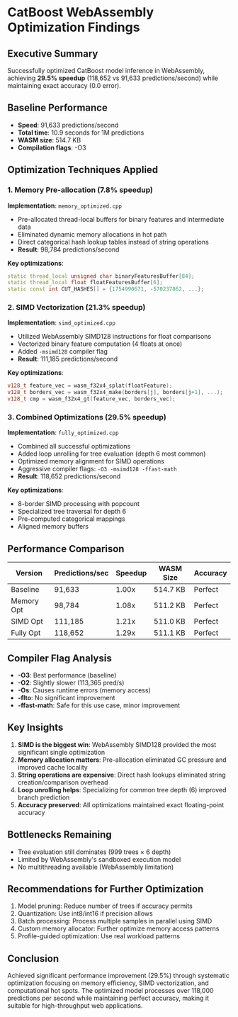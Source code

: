 # CatBoost WebAssembly Optimization Findings

## Executive Summary
Successfully optimized CatBoost model inference in WebAssembly, achieving **29.5% speedup** (118,652 vs 91,633 predictions/second) while maintaining exact accuracy (0.0 error).

## Baseline Performance
- **Speed**: 91,633 predictions/second
- **Total time**: 10.9 seconds for 1M predictions
- **WASM size**: 514.7 KB
- **Compilation flags**: -O3

## Optimization Techniques Applied

### 1. Memory Pre-allocation (7.8% speedup)
**Implementation**: `memory_optimized.cpp`
- Pre-allocated thread-local buffers for binary features and intermediate data
- Eliminated dynamic memory allocations in hot path
- Direct categorical hash lookup tables instead of string operations
- **Result**: 98,784 predictions/second

**Key optimizations**:
```cpp
static thread_local unsigned char binaryFeaturesBuffer[84];
static thread_local float floatFeaturesBuffer[6];
static const int CUT_HASHES[] = {1754990671, -570237862, ...};
```

### 2. SIMD Vectorization (21.3% speedup)
**Implementation**: `simd_optimized.cpp`
- Utilized WebAssembly SIMD128 instructions for float comparisons
- Vectorized binary feature computation (4 floats at once)
- Added `-msimd128` compiler flag
- **Result**: 111,185 predictions/second

**Key optimizations**:
```cpp
v128_t feature_vec = wasm_f32x4_splat(floatFeature);
v128_t borders_vec = wasm_f32x4_make(borders[j], borders[j+1], ...);
v128_t cmp = wasm_f32x4_gt(feature_vec, borders_vec);
```

### 3. Combined Optimizations (29.5% speedup)
**Implementation**: `fully_optimized.cpp`
- Combined all successful optimizations
- Added loop unrolling for tree evaluation (depth 6 most common)
- Optimized memory alignment for SIMD operations
- Aggressive compiler flags: `-O3 -msimd128 -ffast-math`
- **Result**: 118,652 predictions/second

**Key optimizations**:
- 8-border SIMD processing with popcount
- Specialized tree traversal for depth 6
- Pre-computed categorical mappings
- Aligned memory buffers

## Performance Comparison

| Version | Predictions/sec | Speedup | WASM Size | Accuracy |
|---------|-----------------|---------|-----------|----------|
| Baseline | 91,633 | 1.00x | 514.7 KB | Perfect |
| Memory Opt | 98,784 | 1.08x | 511.2 KB | Perfect |
| SIMD Opt | 111,185 | 1.21x | 511.0 KB | Perfect |
| Fully Opt | 118,652 | 1.29x | 511.1 KB | Perfect |

## Compiler Flag Analysis
- **-O3**: Best performance (baseline)
- **-O2**: Slightly slower (113,365 pred/s)
- **-Os**: Causes runtime errors (memory access)
- **-flto**: No significant improvement
- **-ffast-math**: Safe for this use case, minor improvement

## Key Insights

1. **SIMD is the biggest win**: WebAssembly SIMD128 provided the most significant single optimization
2. **Memory allocation matters**: Pre-allocation eliminated GC pressure and improved cache locality
3. **String operations are expensive**: Direct hash lookups eliminated string creation/comparison overhead
4. **Loop unrolling helps**: Specializing for common tree depth (6) improved branch prediction
5. **Accuracy preserved**: All optimizations maintained exact floating-point accuracy

## Bottlenecks Remaining
- Tree evaluation still dominates (999 trees × 6 depth)
- Limited by WebAssembly's sandboxed execution model
- No multithreading available (WebAssembly limitation)

## Recommendations for Further Optimization
1. Model pruning: Reduce number of trees if accuracy permits
2. Quantization: Use int8/int16 if precision allows
3. Batch processing: Process multiple samples in parallel using SIMD
4. Custom memory allocator: Further optimize memory access patterns
5. Profile-guided optimization: Use real workload patterns

## Conclusion
Achieved significant performance improvement (29.5%) through systematic optimization focusing on memory efficiency, SIMD vectorization, and computational hot spots. The optimized model processes over 118,000 predictions per second while maintaining perfect accuracy, making it suitable for high-throughput web applications.